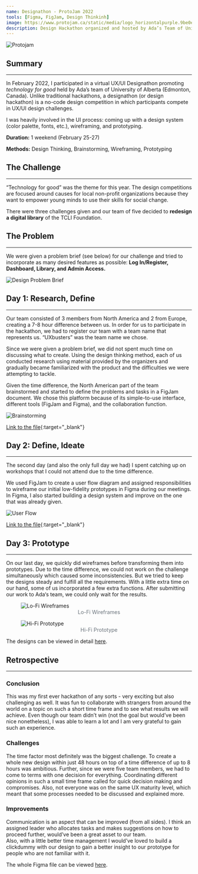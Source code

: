 ```yaml
---
name: Designathon - ProtoJam 2022
tools: [Figma, FigJam, Design Thinkinh]
image: https://www.protojam.ca/static/media/logo_horizontalpurple.9be0e17d20900b2c1bab5716d743eee5.svg
description: Design Hackathon organized and hosted by Ada’s Team of University of Alberta
---
```


![Protojam](https://www.protojam.ca/static/media/logo_horizontalpurple.9be0e17d20900b2c1bab5716d743eee5.svg)

## Summary
---

In February 2022, I participated in a virtual UX/UI Designathon promoting *technology for good* held by Ada’s team of University of Alberta (Edmonton, Canada). Unlike traditional hackathons, a designathon (or design hackathon) is a no-code design competition in which participants compete in UX/UI design challenges.

I was heavily involved in the UI process: coming up with a design system (color palette, fonts, etc.), wireframing, and prototyping.

**Duration:** 1 weekend (February 25-27)

**Methods:** Design Thinking, Brainstorming, Wireframing, Prototyping

## The Challenge
---
“Technology for good” was the theme for this year. The design competitions are focused around causes for local non-profit organizations because they want to empower young minds to use their skills for social change.

There were three challenges given and our team of five decided to **redesign a digital library** of the TCLI Foundation.

## The Problem
---
We were given a problem brief (see below) for our challenge and tried to incorporate as many desired features as possible: **Log In/Register, Dashboard, Library, and Admin Access.**

![Design Problem Brief](../assets/Protojam2022/DesignProblemBrief.png)

## Day 1: Research, Define
---
Our team consisted of 3 members from North America and 2 from Europe, creating a 7-8 hour difference between us. In order for us to participate in the hackathon, we had to register our team with a team name that represents us. “UXbusters” was the team name we chose.

Since we were given a problem brief, we did not spent much time on discussing what to create. Using the design thinking method, each of us conducted research using material provided by the organizers and gradually became familiarized with the product and the difficulties we were attempting to tackle.

Given the time difference, the North American part of the team brainstormed and started to define the problems and tasks in a FigJam document. We chose this platform because of its simple-to-use interface, different tools (FigJam and Figma), and the collaboration function.

![Brainstorming](../assets/Protojam2022/BrainstormingProtoJam.png)

[Link to the file](https://www.figma.com/file/xidOYYvNfcchLMPbiisNb9/Brainstorming-ProtoJam?node-id=0%3A1){:target="_blank"}

## Day 2: Define, Ideate
---
The second day (and also the only full day we had) I spent catching up on workshops that I could not attend due to the time difference. 

We used FigJam to create a user flow diagram and assigned responsibilities to wireframe our initial low-fidelity prototypes in Figma during our meetings. In Figma, I also started building a design system and improve on the one that was already given.

![User Flow](../assets/Protojam2022/ProtojamUserFlow.png)

[Link to the file](https://www.figma.com/file/IZbzbKXnqXkRSqk1KCFRqf/User-Flow?node-id=0%3A1){:target="_blank"}

## Day 3: Prototype
---
On our last day, we quickly did wireframes before transforming them into prototypes. Due to the time difference, we could not work on the challenge simultaneously which caused some inconsistencies. But we tried to keep the designs steady and fulfill all the requirements. With a little extra time on our hand, some of us incorporated a few extra functions. After submitting our work to Ada‘s team, we could only wait for the results.

<figure>
  <img src="../assets/Protojam2022/Wireframes.png" alt="Lo-Fi Wireframes">
  <figcaption style="text-align: center; color: #6c757d;">Lo-Fi Wireframes</figcaption>
</figure>

<figure>
  <img src="../assets/Protojam2022/Prototype.png" alt="Hi-Fi Prototype">
  <figcaption style="text-align: center; color: #6c757d;">Hi-Fi Prototype</figcaption>
</figure>

The designs can be viewed in detail [here](https://www.figma.com/file/qe6XXHLXt3xlOWX9r0gnI7/UXbusters-ProtoJam-Design?node-id=7%3A2).

## Retrospective
---

### Conclusion

This was my first ever hackathon of any sorts - very exciting but also challenging as well. It was fun to collaborate with strangers from around the world on a topic on such a short time frame and to see what results we will achieve. Even though our team didn’t win (not the goal but would’ve been nice nonetheless), I was able to learn a lot and I am very grateful to gain such an experience.

### Challenges

The time factor most definitely was the biggest challenge. To create a whole new design within just 48 hours on top of a time difference of up to 8 hours was ambitious. Further, since we were five team members, we had to come to terms with one decision for everything. Coordinating different opinions in such a small time frame called for quick decision making and compromises. Also, not everyone was on the same UX maturity level, which meant that some processes needed to be discussed and explained more.

### Improvements

Communication is an aspect that can be improved (from all sides). I think an assigned leader who allocates tasks and makes suggestions on how to proceed further, would’ve been a great asset to our team. <br>
Also, with a little better time management I would’ve loved to build a clickdummy with our design to gain a better insight to our prototype for people who are not familiar with it.

The whole Figma file can be viewed [here](https://www.figma.com/file/qe6XXHLXt3xlOWX9r0gnI7/UXbusters-ProtoJam-Design?node-id=7%3A2).